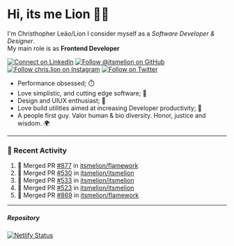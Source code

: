 # Hi, its me Lion 👋🦁

I'm Christhopher Leão/Lion
I consider myself as a _Software Developer & Designer_.<br/>My main role is as <b>Frontend Developer</b>
<br />

[![Connect on LinkedIn](https://img.shields.io/badge/--linkedin?label=LinkedIn&logo=LinkedIn&style=social)](https://www.linkedin.com/in/chrislion)
[![Follow @itsmelion on GitHub](https://img.shields.io/github/followers/itsmelion?label=follow%20%40itsmeLion&style=social)](https://github.com/itsmelion)
[![Follow chris.lion on Instagram](https://img.shields.io/badge/--instagram?label=@chris.lion&logo=Instagram&style=social)](https://instagram.com/chris.lion)
[![Follow on Twitter](https://img.shields.io/badge/--twitter?label=@ChrisLion_me&logo=Twitter&style=social)](https://twitter.com/chrislion_me)

- Performance obsessed; ⏱️
- Love simplistic, and cutting edge software; 📆
- Design and UIUX enthusiast; 🎨
- Love build utilities aimed at increasing Developer productivity; 🧰
- A people first guy. Valor human & bio diversity. Honor, justice and wisdom. 🌍

---
### 📰 Recent Activity

<!--START_SECTION:activity-->
1. 🎉 Merged PR [#877](https://github.com/itsmelion/flamework/pull/877) in [itsmelion/flamework](https://github.com/itsmelion/flamework)
2. 🎉 Merged PR [#530](https://github.com/itsmelion/itsmelion/pull/530) in [itsmelion/itsmelion](https://github.com/itsmelion/itsmelion)
3. 🎉 Merged PR [#533](https://github.com/itsmelion/itsmelion/pull/533) in [itsmelion/itsmelion](https://github.com/itsmelion/itsmelion)
4. 🎉 Merged PR [#523](https://github.com/itsmelion/itsmelion/pull/523) in [itsmelion/itsmelion](https://github.com/itsmelion/itsmelion)
5. 🎉 Merged PR [#869](https://github.com/itsmelion/flamework/pull/869) in [itsmelion/flamework](https://github.com/itsmelion/flamework)
<!--END_SECTION:activity-->

___

##### Repository
[![Netlify Status](https://api.netlify.com/api/v1/badges/9e2e6136-1ab9-42fc-8d4e-188512d5d841/deploy-status)](https://app.netlify.com/sites/lion-portfolio/deploys)
